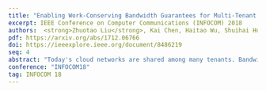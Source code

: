 ```yaml
---
title: "Enabling Work-Conserving Bandwidth Guarantees for Multi-Tenant Datacenters via Dynamic Tenant-Queue Binding"
excerpt: IEEE Conference on Computer Communications (INFOCOM) 2018
authors:  <strong>Zhuotao Liu</strong>, Kai Chen, Haitao Wu, Shuihai Hu, Yih-Chun Hu, Yi Wang, Gong Zhang
pdf: https://arxiv.org/abs/1712.06766
doi: https://ieeexplore.ieee.org/document/8486219
seq: 4
abstract: "Today's cloud networks are shared among many tenants. Bandwidth guarantees and work conservation are two key properties to ensure predictable performance for tenant applications and high network utilization for providers. Despite significant efforts, very little prior work can really achieve both properties simultaneously even some of them claimed so. In this paper, we present QShare, a comprehensive in-network solution to achieve bandwidth guarantees and work conservation simultaneously. QShare leverages weighted fair queuing on commodity switches to slice network bandwidth for tenants, and solves the challenge of queue scarcity through balanced tenant placement and dynamic tenant-queue binding. We have implemented a QShare prototype and evaluated it extensively via both testbed experiments and simulations. Our results show that QShare ensures bandwidth guarantees while driving network utilization to over 91% even under unpredictable traffic demands."
conference: "INFOCOM18"
tag: INFOCOM 18
---
```


